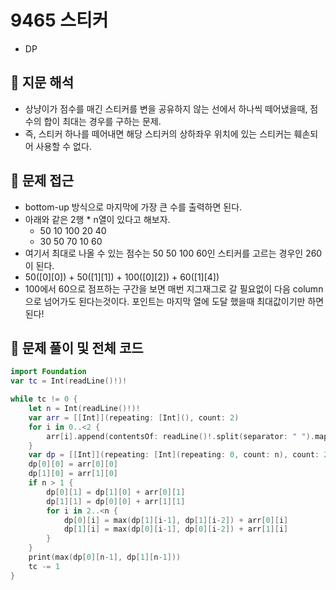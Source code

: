 # 9465 스티커
- DP

## 🍎 지문 해석
- 상냥이가 점수를 매긴 스티커를 변을 공유하지 않는 선에서 하나씩 떼어냈을때, 점수의 합이 최대는 경우를 구하는 문제.
- 즉, 스티커 하나를 떼어내면 해당 스티커의 상하좌우 위치에 있는 스티커는 훼손되어 사용할 수 없다.

## 🍎 문제 접근
- bottom-up 방식으로 마지막에 가장 큰 수를 출력하면 된다.
- 아래와 같은 2행 * n열이 있다고 해보자.
    - 50 10 100 20 40
    - 30 50 70  10 60
- 여기서 최대로 나올 수 있는 점수는 50 50 100 60인 스티커를 고르는 경우인 260이 된다.
- 50([0][0]) + 50([1][1]) + 100([0][2]) + 60([1][4])
- 100에서 60으로 점프하는 구간을 보면 매번 지그재그로 갈 필요없이 다음 column으로 넘어가도 된다는것이다. 포인트는 마지막 열에 도달 했을때 최대값이기만 하면 된다!

## 🍎 문제 풀이 및 전체 코드
```swift
import Foundation
var tc = Int(readLine()!)!

while tc != 0 {
    let n = Int(readLine()!)!
    var arr = [[Int]](repeating: [Int](), count: 2)
    for i in 0..<2 {
        arr[i].append(contentsOf: readLine()!.split(separator: " ").map { Int(String($0))! })
    }
    var dp = [[Int]](repeating: [Int](repeating: 0, count: n), count: 2)
    dp[0][0] = arr[0][0]
    dp[1][0] = arr[1][0]
    if n > 1 {
        dp[0][1] = dp[1][0] + arr[0][1]
        dp[1][1] = dp[0][0] + arr[1][1]
        for i in 2..<n {
            dp[0][i] = max(dp[1][i-1], dp[1][i-2]) + arr[0][i]
            dp[1][i] = max(dp[0][i-1], dp[0][i-2]) + arr[1][i]
        }
    }
    print(max(dp[0][n-1], dp[1][n-1]))
    tc -= 1
}
```
